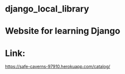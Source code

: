 # django_local_library  
# Website for learning Django  
# Link:  
https://safe-caverns-97910.herokuapp.com/catalog/
